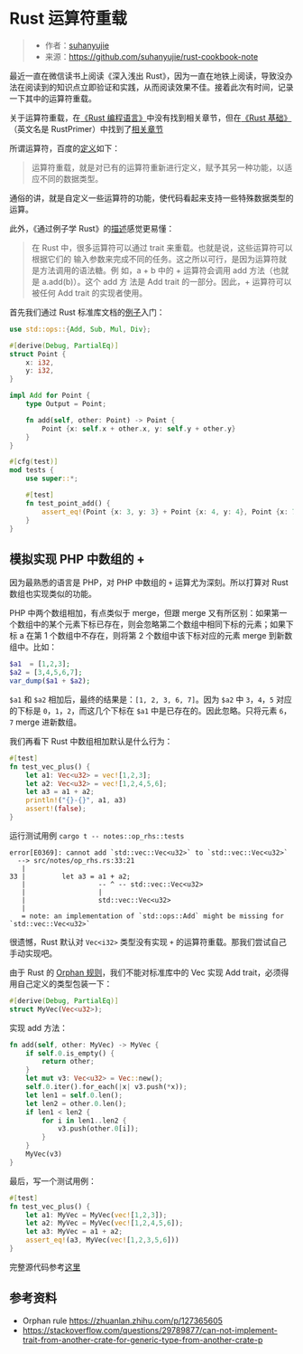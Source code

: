 # Rust 运算符重载
>* 作者：[suhanyujie](https://github.com/suhanyujie)
>* 来源：https://github.com/suhanyujie/rust-cookbook-note

最近一直在微信读书上阅读《深入浅出 Rust》，因为一直在地铁上阅读，导致没办法在阅读到的知识点立即验证和实践，从而阅读效果不佳。接着此次有时间，记录一下其中的运算符重载。

关于运算符重载，在[《Rust 编程语言》](https://kaisery.github.io/trpl-zh-cn/)中没有找到相关章节，但在[《Rust 基础》](https://rustcc.gitbooks.io/rustprimer/content/)（英文名是 RustPrimer）中找到了[相关章节](https://rustcc.gitbooks.io/rustprimer/content/operator-overloading/operator.html)

所谓运算符，百度的[定义](https://baike.baidu.com/item/%E8%BF%90%E7%AE%97%E7%AC%A6%E9%87%8D%E8%BD%BD)如下：
>运算符重载，就是对已有的运算符重新进行定义，赋予其另一种功能，以适应不同的数据类型。

通俗的讲，就是自定义一些运算符的功能，使代码看起来支持一些特殊数据类型的运算。

此外，《通过例子学 Rust》的[描述](https://rustwiki.org/zh-CN/rust-by-example/trait/ops.html)感觉更易懂：
>在 Rust 中，很多运算符可以通过 trait 来重载。也就是说，这些运算符可以根据它们的 输入参数来完成不同的任务。这之所以可行，是因为运算符就是方法调用的语法糖。例 如，a + b 中的 + 运算符会调用 add 方法（也就是 a.add(b)）。这个 add 方 法是 Add trait 的一部分。因此，+ 运算符可以被任何 Add trait 的实现者使用。

首先我们通过 Rust 标准库文档的[例子](https://doc.rust-lang.org/core/ops/)入门：

```rust
use std::ops::{Add, Sub, Mul, Div};

#[derive(Debug, PartialEq)]
struct Point {
    x: i32,
    y: i32,
}

impl Add for Point {
    type Output = Point;

    fn add(self, other: Point) -> Point {
        Point {x: self.x + other.x, y: self.y + other.y}
    }
}

#[cfg(test)]
mod tests {
    use super::*;

    #[test]
    fn test_point_add() {
        assert_eq!(Point {x: 3, y: 3} + Point {x: 4, y: 4}, Point {x: 7, y: 7});
    }
}
```

## 模拟实现 PHP 中数组的 +
因为最熟悉的语言是 PHP，对 PHP 中数组的 `+` 运算尤为深刻。所以打算对 Rust 数组也实现类似的功能。

PHP 中两个数组相加，有点类似于 merge，但跟 merge 又有所区别：如果第一个数组中的某个元素下标已存在，则会忽略第二个数组中相同下标的元素；如果下标 a 在第 1 个数组中不存在，则将第 2 个数组中该下标对应的元素 merge 到新数组中。比如：

```php
$a1  = [1,2,3];
$a2 = [3,4,5,6,7];
var_dump($a1 + $a2);
```

`$a1` 和 `$a2` 相加后，最终的结果是：`[1, 2, 3, 6, 7]`。因为 `$a2` 中 `3`，`4`，`5` 对应的下标是 `0`，`1`，`2`，而这几个下标在 `$a1` 中是已存在的。因此忽略。只将元素 `6`，`7` merge 进新数组。 

我们再看下 Rust 中数组相加默认是什么行为：

```rust
#[test]
fn test_vec_plus() {
    let a1: Vec<u32> = vec![1,2,3];
    let a2: Vec<u32> = vec![1,2,4,5,6];
    let a3 = a1 + a2;
    println!("{}-{}", a1, a3)
    assert!(false);
}
```

运行测试用例 `cargo t -- notes::op_rhs::tests`

```
error[E0369]: cannot add `std::vec::Vec<u32>` to `std::vec::Vec<u32>`
  --> src/notes/op_rhs.rs:33:21
   |
33 |         let a3 = a1 + a2;
   |                  -- ^ -- std::vec::Vec<u32>
   |                  |
   |                  std::vec::Vec<u32>
   |
   = note: an implementation of `std::ops::Add` might be missing for `std::vec::Vec<u32>`
```

很遗憾，Rust 默认对 `Vec<i32>` 类型没有实现 `+` 的运算符重载。那我们尝试自己手动实现吧。

由于 Rust 的 [Orphan 规则](https://internals.rust-lang.org/t/revisit-orphan-rules/7795)，我们不能对标准库中的 Vec 实现 Add trait，必须得用自己定义的类型包装一下：

```rust
#[derive(Debug, PartialEq)]
struct MyVec(Vec<u32>);
```

实现 add 方法：

```rust
fn add(self, other: MyVec) -> MyVec {
    if self.0.is_empty() {
        return other;
    }
    let mut v3: Vec<u32> = Vec::new();
    self.0.iter().for_each(|x| v3.push(*x));
    let len1 = self.0.len();
    let len2 = other.0.len();
    if len1 < len2 {
        for i in len1..len2 {
            v3.push(other.0[i]);
        }
    }
    MyVec(v3)
}
```

最后，写一个测试用例：

```rust
#[test]
fn test_vec_plus() {
    let a1: MyVec = MyVec(vec![1,2,3]);
    let a2: MyVec = MyVec(vec![1,2,4,5,6]);
    let a3: MyVec = a1 + a2;
    assert_eq!(a3, MyVec(vec![1,2,3,5,6]))
}
```

完整源代码参考[这里](src/notes/op_rhs.rs)

## 参考资料
* Orphan rule https://zhuanlan.zhihu.com/p/127365605
* https://stackoverflow.com/questions/29789877/can-not-implement-trait-from-another-crate-for-generic-type-from-another-crate-p

